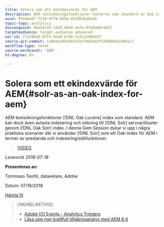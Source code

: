 ```yaml
---
title: Solera som ett ekindexvärde för AEM
description: AEM textsökningsfunktioner hanteras som standard av Oak Lucene-index. AEM kan dock avlasta indexering och sökning till Solr-servrar/kluster via Oak Solr-index. I den här Gem-sessionen fördjupar vi oss i några praktiska verkliga scenarier där Solr är ett bra AEM när det gäller prestanda och indexering/sökfunktioner.
uuid: 97e4ee67-f218-4ff9-9d9a-452963ba6deb
topic-tags: analytics
discoiquuid: 84a24cd3-1420-48e0-ae7a-dfa4a68ce657
targetaudience: target-audience advanced
exl-id: 7fa784ab-07f3-4ea8-b748-5c612a90a95f
source-git-commit: ca06e5a8b1602a7bcfb83a43f529680a5a96bacf
workflow-type: tm+mt
source-wordcount: '160'
ht-degree: 0%

---
```


# Solera som ett ekindexvärde för AEM{#solr-as-an-oak-index-for-aem}

AEM textsökningsfunktioner [!DNL Oak Lucene] index som standard. AEM kan dock även avlasta indexering och sökning till [!DNL Solr] servrar/kluster genom [!DNL Oak Solr] index. I denna Gem Session dykar vi upp i några praktiska scenarier där vi använder [!DNL Solr] som ett Oak-index för AEM i termer av prestanda och indexering/sökfunktioner.

>[!VIDEO](https://video.tv.adobe.com/v/23023/?quality=9)

*Levererat 2018-07-18*

**Presenteras av:**

Tommaso Teofili, datavetare, Adobe

Datum: 07/18/2018

[Hämta fil](assets/aem-gems-solr-oakaem-071818.pdf)

<!--
[Get back to the Overview](https://helpx.adobe.com/experience-manager/kt/eseminars/gems/aem-index.html)
-->

>[!MORELIKETHIS]
>
>* [Adobe I/O Events - Analytics Triggers](aem-analytics-triggers.md)
>* [Låsa upp mer kraftfull tillgångsanalys med AEM 6.4](https://helpx.adobe.com/experience-manager/kt/eseminars/experience-insider/exp-asset-analytics-64.html)


<!-- wrong link, needs to be replaced. removed for now:
>* [Getting the most out of digital interactions with AEM and Analytics](https://helpx.adobe.com/experience-manager/kt/eseminars/ask-the-expert/aem-getting-the-most-out-of-digital-interactions-with-aem-and-analytics.html) 
-->

